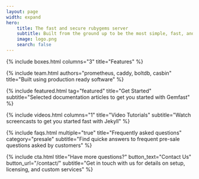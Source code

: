 ```yaml
---
layout: page
width: expand
hero:
    title: The fast and secure rubygems server
    subtitle: Built from the ground up to be the most simple, fast, and secure way to self-host your gems.
    image: logo.png
    search: false
---
```


{% include boxes.html columns="3" title="Features" %}

{% include team.html authors="prometheus, caddy, boltdb, casbin" title="Built using production ready software" %}

{% include featured.html tag="featured" title="Get Started" subtitle="Selected documentation articles to get you started with Gemfast" %}

{% include videos.html columns="1" title="Video Tutorials" subtitle="Watch screencasts to get you started fast with Jekyll" %}

{% include faqs.html multiple="true" title="Frequently asked questions" category="presale" subtitle="Find quicke answers to frequent pre-sale questions asked by customers" %}

{% include cta.html title="Have more questions?" button_text="Contact Us" button_url="/contact/" subtitle="Get in touch with us for details on setup, licensing, and custom services" %}

